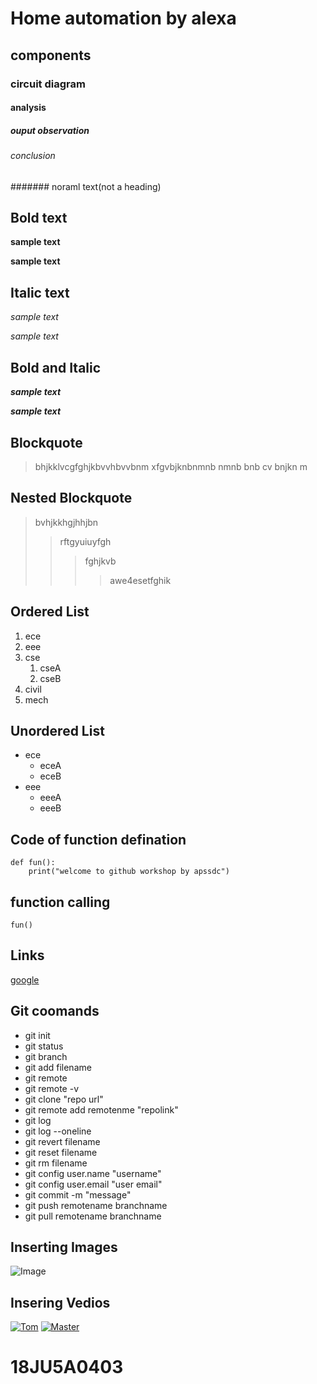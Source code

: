 # Home automation by alexa
## components
### circuit diagram
#### analysis
##### ouput observation
###### conclusion
####### noraml text(not a heading)
## Bold text
**sample text**

__sample text__
## Italic text
*sample text*

_sample text_
## Bold and Italic
**_sample text_**

__*sample text*__
## Blockquote
> bhjkklvcgfghjkbvvhbvvbnm
xfgvbjknbnmnb nmnb bnb 
cv bnjkn m 
## Nested Blockquote
> bvhjkkhgjhhjbn
>> rftgyuiuyfgh
>>> fghjkvb
>>>> awe4esetfghik
## Ordered List
1. ece
2. eee
3. cse
    1. cseA
    1. cseB
4. civil
5. mech
## Unordered List
- ece
    * eceA
    * eceB
- eee
    + eeeA
    + eeeB
## Code of function defination
```
def fun():
    print("welcome to github workshop by apssdc")
```
## function calling
`
fun()
`
## Links
[google](https://www.google.com/)
## Git coomands
- git init
- git status
- git branch
- git add filename
- git remote
- git remote -v
- git clone "repo url"
- git remote add remotenme "repolink"
- git log
- git log --oneline
- git revert filename
- git reset filename 
- git rm filename
- git config user.name "username"
- git config user.email "user email"
- git commit -m "message"
- git push remotename branchname
- git pull remotename branchname
## Inserting Images
![Image](https://github.com/madevi431/markdownsyntax-day2/blob/master/img1.jpg)
## Insering Vedios
[![Tom](https://img.youtube.com/vi/LaFtAcIrGWA/0.jpg)](https://www.youtube.com/watch?v=LaFtAcIrGWA)
[![Master](https://img.youtube.com/vi/nCNqPgXDYhY/0.jpg)](https://www.youtube.com/watch?v=nCNqPgXDYhY)

# 18JU5A0403
